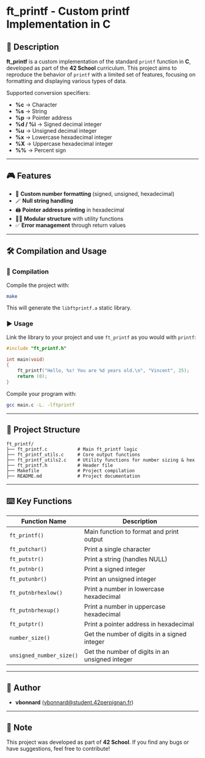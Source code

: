 # ft_printf - Custom printf Implementation in C

## 📌 Description

**ft_printf** is a custom implementation of the standard `printf` function in **C**, developed as part of the **42 School** curriculum. This project aims to reproduce the behavior of `printf` with a limited set of features, focusing on formatting and displaying various types of data.

Supported conversion specifiers:

-   **%c** → Character
-   **%s** → String
-   **%p** → Pointer address
-   **%d / %i** → Signed decimal integer
-   **%u** → Unsigned decimal integer
-   **%x** → Lowercase hexadecimal integer
-   **%X** → Uppercase hexadecimal integer
-   **%%** → Percent sign

---

## 🎮 Features

-   📝 **Custom number formatting** (signed, unsigned, hexadecimal)
-   🪄 **Null string handling**
-   🖨️ **Pointer address printing** in hexadecimal
-   🧑‍💻 **Modular structure** with utility functions
-   ✅ **Error management** through return values

---

## 🛠 Compilation and Usage

### 🔧 **Compilation**

Compile the project with:

```sh
make
```

This will generate the `libftprintf.a` static library.

### ▶️ **Usage**

Link the library to your project and use `ft_printf` as you would with `printf`:

```c
#include "ft_printf.h"

int main(void)
{
    ft_printf("Hello, %s! You are %d years old.\n", "Vincent", 25);
    return (0);
}
```

Compile your program with:

```sh
gcc main.c -L. -lftprintf
```

---

## 📂 Project Structure

```
ft_printf/
├── ft_printf.c           # Main ft_printf logic
├── ft_printf_utils.c     # Core output functions
├── ft_printf_utils2.c    # Utility functions for number sizing & hex
├── ft_printf.h           # Header file
├── Makefile              # Project compilation
├── README.md             # Project documentation
```

---

## ⌨️ Key Functions

| Function Name            | Description                                     |
| ------------------------ | ----------------------------------------------- |
| `ft_printf()`            | Main function to format and print output        |
| `ft_putchar()`           | Print a single character                        |
| `ft_putstr()`            | Print a string (handles NULL)                   |
| `ft_putnbr()`            | Print a signed integer                          |
| `ft_putunbr()`           | Print an unsigned integer                       |
| `ft_putnbrhexlow()`      | Print a number in lowercase hexadecimal         |
| `ft_putnbrhexup()`       | Print a number in uppercase hexadecimal         |
| `ft_putptr()`            | Print a pointer address in hexadecimal          |
| `number_size()`          | Get the number of digits in a signed integer    |
| `unsigned_number_size()` | Get the number of digits in an unsigned integer |

---

## 📜 Author

-   **vbonnard** (<vbonnard@student.42perpignan.fr>)

---

## 📌 Note

This project was developed as part of **42 School**. If you find any bugs or have suggestions, feel free to contribute!
